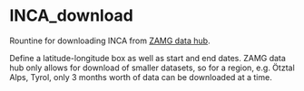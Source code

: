# INCA_download
Rountine for downloading INCA from [ZAMG data hub](https://data.hub.zamg.ac.at/).

Define a latitude-longitude box as well as start and end dates. ZAMG data hub only allows for download of smaller datasets, so for a region, e.g. Ötztal Alps, Tyrol, only 3 months worth of data can be downloaded at a time.
